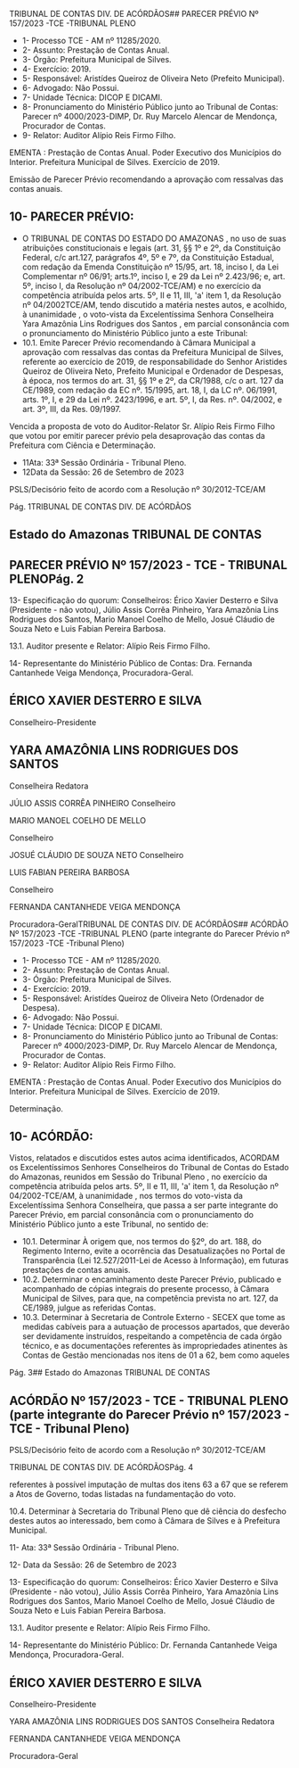 TRIBUNAL DE CONTAS DIV. DE ACÓRDÃOS## PARECER PRÉVIO Nº 157/2023 -TCE -TRIBUNAL PLENO

- 1- Processo TCE - AM nº 11285/2020.
- 2- Assunto: Prestação de Contas Anual.
- 3- Órgão: Prefeitura Municipal de Silves.
- 4- Exercício: 2019.
- 5- Responsável: Aristídes Queiroz de Oliveira Neto (Prefeito Municipal).
- 6- Advogado: Não Possui.
- 7- Unidade Técnica: DICOP E DICAMI.
- 8- Pronunciamento  do  Ministério  Público  junto  ao  Tribunal  de  Contas: Parecer  nº 4000/2023-DIMP, Dr. Ruy Marcelo Alencar de Mendonça, Procurador de Contas.
- 9- Relator: Auditor Alípio Reis Firmo Filho.

EMENTA : Prestação de Contas Anual. Poder Executivo dos Municípios do Interior. Prefeitura Municipal de Silves.  Exercício de 2019.

Emissão de Parecer Prévio recomendando a aprovação com ressalvas das contas anuais.

## 10-  PARECER PRÉVIO:

- O  TRIBUNAL  DE  CONTAS  DO  ESTADO  DO  AMAZONAS ,  no  uso  de  suas atribuições constitucionais e legais (art. 31, §§ 1º e 2º, da Constituição Federal, c/c art.127, parágrafos 4º, 5º e 7º, da Constituição Estadual, com redação da Emenda Constituição nº 15/95,  art.  18,  inciso  I,  da  Lei  Complementar  nº  06/91;  arts.1º,  inciso  I,  e  29  da  Lei  nº 2.423/96;  e,  art.  5º,  inciso  I,  da  Resolução  nº  04/2002-TCE/AM)  e  no  exercício  da competência  atribuída  pelos  arts.  5º,  II  e  11,  III,  'a'  item  1,  da  Resolução  nº  04/2002TCE/AM, tendo discutido a matéria nestes autos, e acolhido, à unanimidade , o voto-vista da Excelentíssima Senhora Conselheira Yara Amazônia Lins Rodrigues dos Santos , em parcial consonância com o pronunciamento do Ministério Público junto a este Tribunal:
- 10.1.  Emite Parecer Prévio recomendando à Câmara Municipal a aprovação com ressalvas das contas da Prefeitura Municipal de Silves, referente ao exercício de 2019, de responsabilidade do Senhor Aristides Queiroz de Oliveira Neto, Prefeito Municipal e Ordenador de Despesas, à época, nos termos do art. 31, §§ 1º e 2º, da CR/1988, c/c o art. 127 da CE/1989, com redação da EC nº. 15/1995, art. 18, I, da LC nº. 06/1991, arts. 1º, I, e 29 da Lei nº. 2423/1996, e art. 5º, I, da Res. nº. 04/2002, e art. 3º, III, da Res. 09/1997.

Vencida a proposta de voto do Auditor-Relator Sr. Alípio Reis Firmo Filho que votou por emitir parecer prévio pela desaprovação das contas  da Prefeitura com  Ciência e Determinação.

- 11Ata: 33ª Sessão Ordinária - Tribunal Pleno.
- 12Data da Sessão: 26 de Setembro de 2023

PSLS/Decisório feito de acordo com a Resolução nº 30/2012-TCE/AM

Pág. 1TRIBUNAL DE CONTAS DIV. DE ACÓRDÃOS

## Estado do Amazonas TRIBUNAL DE CONTAS

## PARECER PRÉVIO Nº 157/2023 - TCE - TRIBUNAL PLENOPág. 2

13- Especificação do quorum: Conselheiros: Érico Xavier Desterro e Silva (Presidente - não votou), Júlio Assis Corrêa Pinheiro, Yara Amazônia Lins Rodrigues dos Santos, Mario Manoel Coelho de Mello, Josué Cláudio de Souza Neto e Luis Fabian Pereira Barbosa.

13.1. Auditor presente e Relator: Alípio Reis Firmo Filho.

14-  Representante do Ministério Público de Contas: Dra. Fernanda Cantanhede Veiga Mendonça, Procuradora-Geral.

## ÉRICO XAVIER DESTERRO E SILVA

Conselheiro-Presidente

## YARA AMAZÔNIA LINS RODRIGUES DOS SANTOS

Conselheira Redatora

JÚLIO ASSIS CORRÊA PINHEIRO Conselheiro

MARIO MANOEL COELHO DE MELLO

Conselheiro

JOSUÉ CLÁUDIO DE SOUZA NETO Conselheiro

LUIS FABIAN PEREIRA BARBOSA

Conselheiro

FERNANDA CANTANHEDE VEIGA MENDONÇA

Procuradora-GeralTRIBUNAL DE CONTAS DIV. DE ACÓRDÃOS## ACÓRDÃO Nº 157/2023 -TCE -TRIBUNAL PLENO (parte integrante do Parecer Prévio nº 157/2023 -TCE -Tribunal Pleno)

- 1- Processo TCE - AM nº 11285/2020.
- 2- Assunto: Prestação de Contas Anual.
- 3- Órgão: Prefeitura Municipal de Silves.
- 4- Exercício: 2019.
- 5- Responsável: Aristídes Queiroz de Oliveira Neto (Ordenador de Despesa).
- 6- Advogado: Não Possui.
- 7- Unidade Técnica: DICOP E DICAMI.
- 8- Pronunciamento  do  Ministério  Público  junto  ao  Tribunal  de  Contas: Parecer  nº 4000/2023-DIMP, Dr. Ruy Marcelo Alencar de Mendonça, Procurador de Contas.
- 9- Relator: Auditor Alípio Reis Firmo Filho.

EMENTA : Prestação de Contas Anual. Poder Executivo dos Municípios do Interior. Prefeitura Municipal de Silves. Exercício de 2019.

Determinação.

## 10-  ACÓRDÃO:

Vistos, relatados e discutidos estes autos acima identificados, ACORDAM os Excelentíssimos Senhores Conselheiros do Tribunal de Contas do Estado do Amazonas, reunidos em Sessão do Tribunal Pleno , no exercício da competência atribuída pelos arts. 5º, II e 11, III, 'a' item 1, da Resolução nº 04/2002-TCE/AM, à unanimidade , nos termos do voto-vista da Excelentíssima Senhora Conselheira, que passa a ser parte integrante do Parecer Prévio, em parcial consonância com o pronunciamento do Ministério Público junto a este Tribunal, no sentido de:

- 10.1.  Determinar À  origem que, nos  termos  do  §2º,  do  art.  188,  do Regimento Interno, evite a ocorrência das Desatualizações no Portal de Transparência  (Lei  12.527/2011-Lei  de  Acesso  à  Informação),  em futuras prestações de contas anuais.
- 10.2.  Determinar o  encaminhamento  deste  Parecer  Prévio,  publicado  e acompanhado  de  cópias  integrais  do  presente  processo,  à  Câmara Municipal de Silves, para que, na competência prevista no art. 127, da CE/1989, julgue as referidas Contas.
- 10.3.  Determinar à  Secretaria  de  Controle  Externo  -  SECEX que tome as medidas cabíveis para a autuação de processos apartados, que deverão ser devidamente instruídos, respeitando a competência de cada órgão técnico, e as documentações referentes às impropriedades atinentes às Contas de Gestão mencionadas nos itens de 01 a 62, bem como aqueles

Pág. 3## Estado do Amazonas TRIBUNAL DE CONTAS

## ACÓRDÃO Nº 157/2023 - TCE - TRIBUNAL PLENO (parte integrante do Parecer Prévio nº 157/2023 - TCE - Tribunal Pleno)

PSLS/Decisório feito de acordo com a Resolução nº 30/2012-TCE/AM

TRIBUNAL DE CONTAS DIV. DE ACÓRDÃOSPág. 4

referentes  à  possível  imputação  de  multas  dos  itens 63  a  67 que se referem a Atos de Governo, todas listadas na fundamentação do voto.

10.4.  Determinar à Secretaria do Tribunal Pleno que dê ciência do desfecho destes  autos  ao  interessado,  bem  como  à  Câmara  de  Silves  e  à Prefeitura Municipal.

11- Ata: 33ª Sessão Ordinária - Tribunal Pleno.

12- Data da Sessão: 26 de Setembro de 2023

13- Especificação do quorum: Conselheiros: Érico Xavier Desterro e Silva (Presidente - não votou), Júlio Assis Corrêa Pinheiro, Yara Amazônia Lins Rodrigues dos Santos, Mario Manoel Coelho de Mello, Josué Cláudio de Souza Neto e Luis Fabian Pereira Barbosa.

13.1. Auditor presente e Relator: Alípio Reis Firmo Filho.

14-  Representante do Ministério Público: Dr. Fernanda Cantanhede Veiga Mendonça, Procuradora-Geral.

## ÉRICO XAVIER DESTERRO E SILVA

Conselheiro-Presidente

YARA AMAZÔNIA LINS RODRIGUES DOS SANTOS Conselheira Redatora

FERNANDA CANTANHEDE VEIGA MENDONÇA

Procuradora-Geral